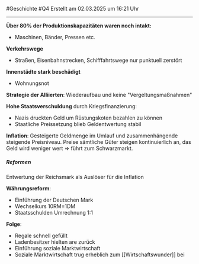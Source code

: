 #Geschichte #Q4 Erstellt am 02.03.2025 um 16:21 Uhr

---

**Über 80% der Produktionskapazitäten waren noch intakt:**
- Maschinen, Bänder, Pressen etc.

**Verkehrswege**
- Straßen, Eisenbahnstrecken, Schifffahrtswege nur punktuell zerstört

**Innenstädte stark beschädigt**
- Wohnungsnot

**Strategie der Alliierten**: Wiederaufbau und keine "Vergeltungsmaßnahmen"

**Hohe Staatsverschuldung** durch Kriegsfinanzierung:
- Nazis druckten Geld um Rüstungskoten bezahlen zu können
- Staatliche Preissetzung blieb Geldentwertung stabil

**Inflation**: Gesteigerte Geldmenge im Umlauf und zusammenhängende steigende Preisniveau. Preise sämtliche Güter steigen kontinuierlich an, das Geld wird weniger wert $\Rightarrow$ führt zum Schwarzmarkt.

##### Reformen

Entwertung der Reichsmark als Auslöser für die Inflation

**Währungsreform**:
- Einführung der Deutschen Mark
- Wechselkurs 10RM=1DM
- Staatsschulden Umrechnung 1:1

**Folge**:
- Regale schnell gefüllt
- Ladenbesitzer hielten are zurück
- Einführung soziale Marktwirtschaft
- Soziale Marktwirtschaft trug erheblich zum [[Wirtschaftswunder]] bei